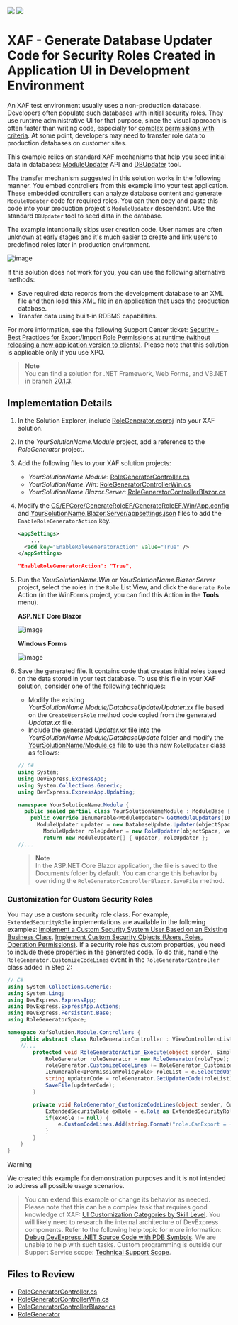 <!-- default badges list -->
[![](https://img.shields.io/badge/Open_in_DevExpress_Support_Center-FF7200?style=flat-square&logo=DevExpress&logoColor=white)](https://supportcenter.devexpress.com/ticket/details/T868197)
[![](https://img.shields.io/badge/📖_How_to_use_DevExpress_Examples-e9f6fc?style=flat-square)](https://docs.devexpress.com/GeneralInformation/403183)
<!-- default badges end -->

# XAF - Generate Database Updater Code for Security Roles Created in Application UI in Development Environment

An XAF test environment usually uses a non-production database. Developers often populate such databases with initial security roles. They use runtime administrative UI for that purpose, since the visual approach is often faster than writing code, especially for [complex permissions with criteria](https://docs.devexpress.com/eXpressAppFramework/113366/data-security-and-safety/security-system#architecture). At some point, developers may need to transfer role data to production databases on customer sites. 

This example relies on standard XAF mechanisms that help you seed initial data in databases: [ModuleUpdater](https://docs.devexpress.com/eXpressAppFramework/DevExpress.ExpressApp.Updating.ModuleUpdater) API and [DBUpdater](https://docs.devexpress.com/eXpressAppFramework/113239/deployment/deployment-tutorial/application-update#update-a-database-dbupdater-tool)  tool.

The transfer mechanism suggested in this solution works in the following manner. You embed controllers from this example into your test application. These embedded controllers can analyze database content and generate `ModuleUpdater` code for required roles. You can then copy and paste this code into your production project's `ModuleUpdater` descendant. Use the standard `DBUpdater` tool to seed data in the database. 

The example intentionally skips user creation code. User names are often unknown at early stages and it's much easier to create and link users to predefined roles later in production environment.

![image](https://user-images.githubusercontent.com/14300209/77691659-62c48a00-6fb6-11ea-9d52-d273a30c137d.png)

If this solution does not work for you, you can use the following alternative methods: 

- Save required data records from the development database to an XML file and then load this XML file in an application that uses the production database.
- Transfer data using built-in RDBMS capabilities. 

For more information, see the following Support Center ticket: [Security - Best Practices for Export/Import Role Permissions at runtime (without releasing a new application version to clients)](https://supportcenter.devexpress.com/ticket/details/t951640/security-best-practices-for-export-import-role-permissions-at-runtime-without-releasing). Please note that this solution is applicable only if you use XPO.

> **Note**  
> You can find a solution for .NET Framework, Web Forms, and VB.NET in branch [20.1.3](https://github.com/DevExpress-Examples/XAF_How-to-get-role-code-from-the-UI/tree/20.1.3+).


## Implementation Details

1. In the Solution Explorer, include [RoleGenerator.csproj](CS/EFCore/GenerateRoleEF/RoleGenerator/RoleGenerator.csproj) into your XAF solution.
2. In the *YourSolutionName.Module* project, add a reference to the *RoleGenerator* project.
3. Add the following files to your XAF solution projects:
	- *YourSolutionName.Module*: [RoleGeneratorController.cs](CS/EFCore/GenerateRoleEF/GenerateRoleEF.Module/Controllers/RoleGeneratorController.cs)
	- *YourSolutionName.Win*: [RoleGeneratorControllerWin.cs](CS/EFCore/GenerateRoleEF/GenerateRoleEF.Win/Controllers/RoleGeneratorControllerWin.cs)
	- *YourSolutionName.Blazor.Server*: [RoleGeneratorControllerBlazor.cs](CS/EFCore/GenerateRoleEF/GenerateRoleEF.Blazor.Server/Controllers/RoleGeneratorControllerBlazor.cs)
4. Modify the [CS/EFCore/GenerateRoleEF/GenerateRoleEF.Win/App.config](CS/EFCore/GenerateRoleEF/GenerateRoleEF.Win/App.config) and [YourSolutionName.Blazor.Server/appsettings.json](CS/EFCore/GenerateRoleEF/GenerateRoleEF.Blazor.Server/appsettings.json) files to add the `EnableRoleGeneratorAction` key.
	   
	``` xml
	<appSettings>
	    ...
	  <add key="EnableRoleGeneratorAction" value="True" />
	</appSettings>
	```
 	
	``` json
	"EnableRoleGeneratorAction": "True",
	```

5. Run the *YourSolutionName.Win* or *YourSolutionName.Blazor.Server* project, select the roles in the `Role` List View, and click the `Generate Role` Action (in the WinForms project, you can find this Action in the **Tools** menu).
 
	**ASP.NET Core Blazor**

	![image](https://github.com/DevExpress-Examples/XAF_How-to-get-role-code-from-the-UI/assets/14300209/a74120d5-a917-4631-aadd-00a926429faa)

	**Windows Forms**

	![image](https://user-images.githubusercontent.com/14300209/77691778-8e477480-6fb6-11ea-9364-a56a90357070.png)

6. Save the generated file. It contains code that creates initial roles based on the data stored in your test database. To use this file in your XAF solution, consider one of the following techniques:
	- Modify the existing *YourSolutionName.Module/DatabaseUpdate/Updater.xx* file based on the `CreateUsersRole` method code copied from the generated *Updater.xx* file.
	- Include the generated *Updater.xx* file into the *YourSolutionName.Module/DatabaseUpdate* folder and modify the [YourSolutionName/Module.cs](CS/EFCore/GenerateRoleEF/GenerateRoleEF.Module/Module.cs) file to use this new `RoleUpdater` class as follows:
 
	``` csharp
	// C#
	using System;
	using DevExpress.ExpressApp;
	using System.Collections.Generic;
	using DevExpress.ExpressApp.Updating;
	
	namespace YourSolutionName.Module {
	  public sealed partial class YourSolutionNameModule : ModuleBase {
	    public override IEnumerable<ModuleUpdater> GetModuleUpdaters(IObjectSpace objectSpace, Version versionFromDB) {
	      ModuleUpdater updater = new DatabaseUpdate.Updater(objectSpace, versionFromDB);
	        ModuleUpdater roleUpdater = new RoleUpdater(objectSpace, versionFromDB);
	    	return new ModuleUpdater[] { updater, roleUpdater };
	//...
	```

	> **Note**  
 	> In the ASP.NET Core Blazor application, the file is saved to the Documents folder by default. You can change this behavior by overriding the `RoleGeneratorControllerBlazor.SaveFile` method.

### Customization for Custom Security Roles

You may use a custom security role class. For example, `ExtendedSecurityRole` implementations are available in the following examples: [Implement a Custom Security System User Based on an Existing Business Class](https://docs.devexpress.com/eXpressAppFramework/113452/task-based-help/security/how-to-implement-a-custom-security-system-user-based-on-an-existing-business-class), [Implement Custom Security Objects (Users, Roles, Operation Permissions)](https://docs.devexpress.com/eXpressAppFramework/113384/task-based-help/security/how-to-implement-custom-security-objects-users-roles-operation-permissions). If a security role has custom properties, you need to include these properties in the generated code. To do this, handle the `RoleGenerator.CustomizeCodeLines` event in the `RoleGeneratorController` class added in Step 2:


``` csharp
// C#
using System.Collections.Generic;
using System.Linq;
using DevExpress.ExpressApp;
using DevExpress.ExpressApp.Actions;
using DevExpress.Persistent.Base;
using RoleGeneratorSpace;

namespace XafSolution.Module.Controllers {
    public abstract class RoleGeneratorController : ViewController<ListView> {
	//...
        protected void RoleGeneratorAction_Execute(object sender, SimpleActionExecuteEventArgs e) {
            RoleGenerator roleGenerator = new RoleGenerator(roleType);
            roleGenerator.CustomizeCodeLines += RoleGenerator_CustomizeCodeLines;
            IEnumerable<IPermissionPolicyRole> roleList = e.SelectedObjects.OfType<IPermissionPolicyRole>();
            string updaterCode = roleGenerator.GetUpdaterCode(roleList);
            SaveFile(updaterCode);
        }

        private void RoleGenerator_CustomizeCodeLines(object sender, CustomizeCodeLinesEventArg e) {
            ExtendedSecurityRole exRole = e.Role as ExtendedSecurityRole;
            if(exRole != null) {
                e.CustomCodeLines.Add(string.Format("role.CanExport = {0};", exRole.CanExport.ToString().ToLowerInvariant()));
            }
        }
    }
}

```
> [!WARNING]
> We created this example for demonstration purposes and it is not intended to address all possible usage scenarios.

> You can extend this example or change its behavior as needed. Please note that this can be a complex task that requires good knowledge of XAF: [UI Customization Categories by Skill Level](https://www.devexpress.com/products/net/application_framework/xaf-considerations-for-newcomers.xml#ui-customization-categories). You will likely need to research the internal architecture of DevExpress components. Refer to the following help topic for more information: [Debug DevExpress .NET Source Code with PDB Symbols](https://docs.devexpress.com/GeneralInformation/403656/support-debug-troubleshooting/debug-controls-with-debug-symbols).
> We are unable to help with such tasks. Custom programming is outside our Support Service scope: [Technical Support Scope](https://www.devexpress.com/products/net/application_framework/xaf-considerations-for-newcomers.xml#support).


## Files to Review

 - [RoleGeneratorController.cs](CS/EFCore/GenerateRoleEF/GenerateRoleEF.Module/Controllers/RoleGeneratorController.cs)
 - [RoleGeneratorControllerWin.cs](CS/EFCore/GenerateRoleEF/GenerateRoleEF.Win/Controllers/RoleGeneratorControllerWin.cs)
 - [RoleGeneratorControllerBlazor.cs](CS/EFCore/GenerateRoleEF/GenerateRoleEF.Blazor.Server/Controllers/RoleGeneratorControllerBlazor.cs)
 - [RoleGenerator](CS/EFCore/GenerateRoleEF/RoleGenerator)
